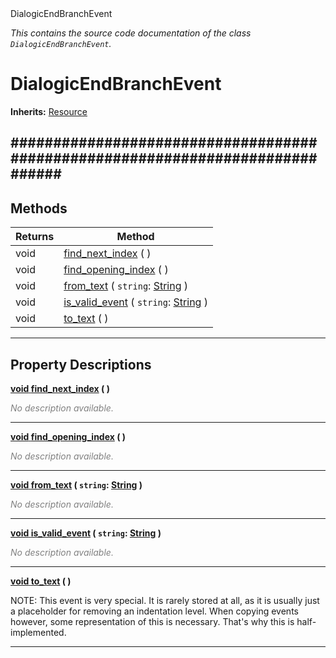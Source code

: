 
<div class="header-banner purple">
<div class="header-label purple">DialogicEndBranchEvent</div>
</div>

*This contains the source code documentation of the class `DialogicEndBranchEvent`.*
        
# DialogicEndBranchEvent
**Inherits:** [Resource](https://docs.godotengine.org/en/latest/classes/class_resource.html#class-resource)

##############################################################################
--- 

## Methods
Returns | Method 
--- | --- 
<span class="hljs-attribute">void</span> | [<span class="hljs-title">find_next_index</span>](#property-find_next_index) ( ) 
<span class="hljs-attribute">void</span> | [<span class="hljs-title">find_opening_index</span>](#property-find_opening_index) ( ) 
<span class="hljs-attribute">void</span> | [<span class="hljs-title">from_text</span>](#property-from_text) ( `string`: [String](https://docs.godotengine.org/en/latest/classes/class_string.html#class-string) ) 
<span class="hljs-attribute">void</span> | [<span class="hljs-title">is_valid_event</span>](#property-is_valid_event) ( `string`: [String](https://docs.godotengine.org/en/latest/classes/class_string.html#class-string) ) 
<span class="hljs-attribute">void</span> | [<span class="hljs-title">to_text</span>](#property-to_text) ( ) 
--- 
## Property Descriptions



<a class="header" id="property-find_next_index" href="#property-find_next_index">**<span class="hljs-attribute">void</span> [<span class="hljs-title">find_next_index</span>](#property-find_next_index) ( )** </a>



 <span style = "color: gray">*No description available.*</span> 

---



<a class="header" id="property-find_opening_index" href="#property-find_opening_index">**<span class="hljs-attribute">void</span> [<span class="hljs-title">find_opening_index</span>](#property-find_opening_index) ( )** </a>



 <span style = "color: gray">*No description available.*</span> 

---



<a class="header" id="property-from_text" href="#property-from_text">**<span class="hljs-attribute">void</span> [<span class="hljs-title">from_text</span>](#property-from_text) ( `string`: [String](https://docs.godotengine.org/en/latest/classes/class_string.html#class-string) )** </a>



 <span style = "color: gray">*No description available.*</span> 

---



<a class="header" id="property-is_valid_event" href="#property-is_valid_event">**<span class="hljs-attribute">void</span> [<span class="hljs-title">is_valid_event</span>](#property-is_valid_event) ( `string`: [String](https://docs.godotengine.org/en/latest/classes/class_string.html#class-string) )** </a>



 <span style = "color: gray">*No description available.*</span> 

---



<a class="header" id="property-to_text" href="#property-to_text">**<span class="hljs-attribute">void</span> [<span class="hljs-title">to_text</span>](#property-to_text) ( )** </a>



NOTE: This event is very special. It is rarely stored at all, as it is usually just a placeholder for removing an indentation level. When copying events however, some representation of this is necessary. That's why this is half-implemented.

---

